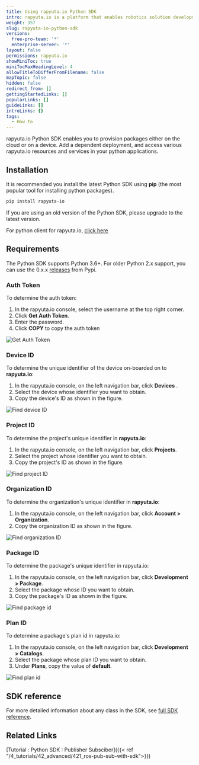 ```yaml
---
title: Using rapyuta.io Python SDK
intro: rapyuta.io is a platform that enables robotics solution development by providing the necessary software infrastructure and facilitating the interaction between multiple stakeholders who contribute to the solution development.
weight: 357
slug: rapyuta-io-python-sdk
versions:
  free-pro-team: '*'
  enterprise-server: '*'
layout: false
permissions: rapyuta.io
showMiniToc: true
miniTocMaxHeadingLevel: 4
allowTitleToDifferFromFilename: false
mapTopic: false
hidden: false
redirect_from: []
gettingStartedLinks: []
popularLinks: []
guideLinks: []
introLinks: {}
tags:
  - How to
---
```


rapyuta.io Python SDK enables you to provision packages either on the cloud or on a device. Add a dependent deployment, and access various rapyuta.io resources and services in your python applications.

## Installation

It is recommended you install the latest Python SDK using **pip** (the most popular tool for installing python packages).

```bash
pip install rapyuta-io
```
If you are using an old version of the Python SDK, please upgrade to the latest version.

For python client for rapyuta.io, [click here](https://pypi.org/project/rapyuta-io/)

## Requirements

The Python SDK supports Python 3.6+. For older Python 2.x support, you can use
the 0.x.x [releases](https://pypi.org/project/rapyuta-io/#history) from Pypi.

### Auth Token

To determine the auth token:

1. In the rapyuta.io console, select the username at the top right corner.
2. Click **Get Auth Token**.
3. Enter the password.
4. Click **COPY** to copy the auth token

![Get Auth Token](/images/python-sdk-images/AuthToken.png?classes=border,shadow&width=25pc)


### Device ID

To determine the unique identifier of the device on-boarded on to **rapyuta.io**:

1. In the rapyuta.io console, on the left navigation bar, click **Devices** .
2. Select the device whose identifier you want to obtain.
3. Copy the device's ID as shown in the figure.

![Find device ID](/images/python-sdk-images/device-ID.png?classes=border,shadow&width=40pc)

### Project ID

To determine the project's unique identifier in **rapyuta.io**:

1. In the rapyuta.io console, on the left navigation bar, click **Projects**.
2. Select the project whose identifier you want to obtain.
3. Copy the project's ID as shown in the figure.

![Find project ID](/images/python-sdk-images/project-id.png?classes=border,shadow&width=40pc)

### Organization ID

To determine the organization's unique identifier in **rapyuta.io**:

1. In the rapyuta.io console, on the left navigation bar, click **Account > Organization**.
3. Copy the organization ID as shown in the figure.

![Find organization ID](/images/python-sdk-images/org-id.png?classes=border,shadow&width=40pc)

### Package ID

To determine the package's unique identifier in rapyuta.io:

1. In the rapyuta.io console, on the left navigation bar, click **Development > Package**.
2. Select the package whose ID you want to obtain.
3. Copy the package's ID as shown in the figure.

![Find package id](/images/python-sdk-images/package-id.png?classes=border,shadow&width=40pc)

### Plan ID

To determine a package's plan id in rapyuta.io:

1. In the rapyuta.io console, on the left navigation bar, click **Development > Catalogs**.
2. Select the package whose plan ID you want to obtain.
3. Under **Plans**, copy the value of **default**.

![Find plan id](/images/python-sdk-images/plan-id.png?classes=border,shadow&width=40pc)

## SDK reference

For more detailed information about any class in the SDK, see [full SDK reference](https://sdk.rapyuta.io/).

## Related Links

 [Tutorial : Python SDK : Publisher Subsciber]({{< ref "/4_tutorials/42_advanced/421_ros-pub-sub-with-sdk">}})

<!-- 2. [Tutorial : Deployment Composition](-guide/tooling-automation/python-sdk/sample-walkthroughs/deployment-composition/) -->

